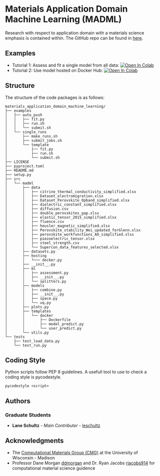 # Materials Application Domain Machine Learning (MADML)

Research with respect to application domain with a materials science emphasis is contained within. The GitHub repo can be found in [here](https://github.com/leschultz/application_domain.git).

## Examples

* Tutorial 1: Assess and fit a single model from all data: [![Open In Colab](https://colab.research.google.com/assets/colab-badge.svg)](https://colab.research.google.com/github/leschultz/materials_application_domain_machine_learning/blob/main/examples/jupyter/tutorial_1.ipynb)
* Tutorial 2: Use model hosted on Docker Hub: [![Open In Colab](https://colab.research.google.com/assets/colab-badge.svg)](https://colab.research.google.com/github/leschultz/materials_application_domain_machine_learning/blob/main/examples/jupyter/tutorial_2.ipynb)


## Structure
The structure of the code packages is as follows:

```
materials_application_domain_machine_learning/
├── examples
│   ├── auto_push
│   │   ├── fit.py
│   │   ├── run.sh
│   │   └── submit.sh
│   └── single_runs
│       ├── make_runs.sh
│       ├── submit_jobs.sh
│       └── template
│           ├── fit.py
│           ├── run.sh
│           └── submit.sh
├── LICENSE
├── pyproject.toml
├── README.md
├── setup.py
├── src
│   └── madml
│       ├── data
│       │   ├── citrine_thermal_conductivity_simplified.xlsx
│       │   ├── Dataset_electromigration.xlsx
│       │   ├── Dataset_Perovskite_Opband_simplified.xlsx
│       │   ├── dielectric_constant_simplified.xlsx
│       │   ├── diffusion.csv
│       │   ├── double_perovskites_gap.xlsx
│       │   ├── elastic_tensor_2015_simplified.xlsx
│       │   ├── fluence.csv
│       │   ├── heusler_magnetic_simplified.xlsx
│       │   ├── Perovskite_stability_Wei_updated_forGlenn.xlsx
│       │   ├── perovskite_workfunctions_AO_simplified.xlsx
│       │   ├── piezoelectric_tensor.xlsx
│       │   ├── steel_strength.csv
│       │   └── Supercon_data_features_selected.xlsx
│       ├── datasets.py
│       ├── hosting
│       │   └─── docker.py
│       ├── __init__.py
│       ├── ml
│       │   ├── assessment.py
│       │   ├── __init__.py
│       │   └── splitters.py
│       ├── models
│       │   ├── combine.py
│       │   ├── __init__.py
│       │   ├── space.py
│       │   └── uq.py
│       ├── plots.py
│       ├── templates
│       │   └── docker
│       │       ├── Dockerfile
│       │       ├── model_predict.py
│       │       └── user_predict.py
│       └── utils.py
└── tests
    ├── test_load_data.py
    └── test_run.py
```

## Coding Style

Python scripts follow PEP 8 guidelines. A usefull tool to use to check a coding style is pycodestyle.

```
pycodestyle <script>
```

## Authors

### Graduate Students
* **Lane Schultz** - *Main Contributer* - [leschultz](https://github.com/leschultz)

## Acknowledgments

* The [Computational Materials Group (CMG)](https://matmodel.engr.wisc.edu/) at the University of Wisconsin - Madison
* Professor Dane Morgan [ddmorgan](https://github.com/ddmorgan) and Dr. Ryan Jacobs [rjacobs914](https://github.com/rjacobs914) for computational material science guidence
